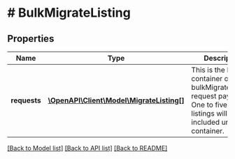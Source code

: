# # BulkMigrateListing

## Properties

Name | Type | Description | Notes
------------ | ------------- | ------------- | -------------
**requests** | [**\OpenAPI\Client\Model\MigrateListing[]**](MigrateListing.md) | This is the base container of the bulkMigrateListings request payload. One to five eBay listings will be included under this container. | [optional] 

[[Back to Model list]](../../README.md#documentation-for-models) [[Back to API list]](../../README.md#documentation-for-api-endpoints) [[Back to README]](../../README.md)


